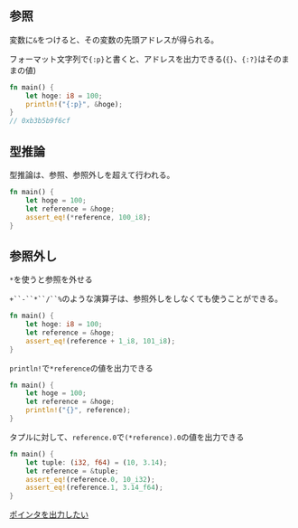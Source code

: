 ## 参照
変数に`&`をつけると、その変数の先頭アドレスが得られる。

フォーマット文字列で`{:p}`と書くと、アドレスを出力できる(`{}`、`{:?}`はそのままの値)
```Rust
fn main() {
    let hoge: i8 = 100;
    println!("{:p}", &hoge);
}
// 0xb3b5b9f6cf
```

## 型推論

型推論は、参照、参照外しを超えて行われる。
```Rust
fn main() {
    let hoge = 100;
    let reference = &hoge;
    assert_eq!(*reference, 100_i8);
}
```

## 参照外し
`*`を使うと参照を外せる

`+``-``*``/``%`のような演算子は、参照外しをしなくても使うことができる。
```Rust
fn main() {
    let hoge: i8 = 100;
    let reference = &hoge;
    assert_eq!(reference + 1_i8, 101_i8);
}
```

`println!`で`*reference`の値を出力できる
```Rust
fn main() {
    let hoge = 100;
    let reference = &hoge;
    println!("{}", reference);
}
```

タプルに対して、`reference.0`で`(*reference).0`の値を出力できる
```Rust
fn main() {
    let tuple: (i32, f64) = (10, 3.14);
    let reference = &tuple;
    assert_eq!(reference.0, 10_i32);
    assert_eq!(reference.1, 3.14_f64);
}
```

[ポインタを出力したい](./as_raw_bytes.rs)